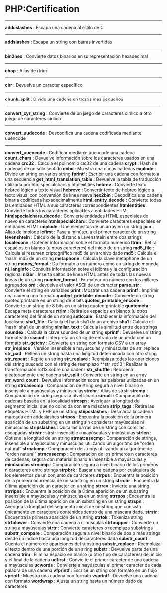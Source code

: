 # PHP:Certification

***
**addcslashes** : Escapa una cadena al estilo de C
***
**addslashes** : Escapa un string con barras invertidas
***

**bin2hex** : Convierte datos binarios en su representación hexadecimal
***

**chop** : Alias de rtrim
***

**chr** : Devuelve un caracter específico
***
**chunk_split** : Divide una cadena en trozos más pequeños
***
**convert_cyr_string** : Convierte de un juego de caracteres cirílico a otro juego de caracteres cirílico
***
**convert_uudecode** : Descodifica una cadena codificada mediante uuencode
***
**convert_uuencode** : Codificar mediante uuencode una cadena
**count_chars** : Devuelve información sobre los caracteres usados en una cadena
**crc32** : Calcula el polinomio crc32 de una cadena
**crypt** : Hash de cadenas de un sólo sentido
**echo** : Muestra una o más cadenas
**explode** : Divide un string en varios string
**fprintf** : Escribir una cadena con formato a una secuencia
**get_html_translation_table** : Devuelve la tabla de traducción utilizada por htmlspecialchars y htmlentities
**hebrev** : Convierte texto hebreo lógico a texto visual
**hebrevc** : Convertir texto de hebreo lógico a texto visual con conversión de línea nueva
**hex2bin** : Decodifica una cadena binaria codificada hexadecimalmente
**html_entity_decode** : Convierte todas las entidades HTML a sus caracteres correspondientes
**htmlentities** : Convierte todos los caracteres aplicables a entidades HTML
**htmlspecialchars_decode** : Convierte entidades HTML especiales de nuevo en caracteres
**htmlspecialchars** : Convierte caracteres especiales en entidades HTML
**implode** : Une elementos de un array en un string
**join** : Alias de implode
**lcfirst** : Pasa a minúscula el primer caracter de un string
**levenshtein** : Cálculo de la distancia Levenshtein entre dos strings
**localeconv** : Obtener información sobre el formato numérico
**ltrim** : Retira espacios en blanco (u otros caracteres) del inicio de un string
**md5_file** : Calcula el resumen criptográfico md5 de un archivo dado
**md5** : Calcula el 'hash' md5 de un string
**metaphone** : Calcula la clave metaphone de un string
**money_format** : Da formato a un número como un string de moneda
**nl_langinfo** : Consulta información sobre el idioma y la configuración regional
**nl2br** : Inserta saltos de línea HTML antes de todas las nuevas líneas de un string
**number_format** : Formatear un número con los millares agrupados
**ord** : devuelve el valor ASCII de un caracter
**parse_str** : Convierte el string en variables
**print** : Mostrar una cadena
**printf** : Imprimir una cadena con formato
**quoted_printable_decode** : Convierte un string quoted:printable en un string de 8 bits
**quoted_printable_encode** : Convierte un string de 8 bits en un string quoted:printable
**quotemeta** : Escapa meta caracteres
**rtrim** : Retira los espacios en blanco (u otros caracteres) del final de un string
**setlocale** : Establecer la información del localismo
**sha1_file** : Calcula el hash sha1 de un archivo
**sha1** : Calcula el 'hash' sha1 de un string
**similar_text** : Calcula la similitud entre dos strings
**soundex** : Calcula la clave soundex de un string
**sprintf** : Devuelve un string formateado
**sscanf** : Interpreta un string de entrada de acuerdo con un formato
**str_getcsv** : Convierte un string con formato CSV a un array
**str_ireplace** : Versión insensible a mayúsculas y minúsculas de str_replace
**str_pad** : Rellena un string hasta una longitud determinada con otro string
**str_repeat** : Repite un string
**str_replace** : Reemplaza todas las apariciones del string buscado con el string de reemplazo
**str_rot13 : Realizar la transformación rot13 sobre una cadena
**str_shuffle** : Reordena aleatoriamente una cadena
**str_split** : Convierte un string en un array
**str_word_count** : Devuelve información sobre las palabras utilizadas en un string
**strcasecmp** : Comparación de string segura a nivel binario e insensible a mayúsculas y minúsculas
**strchr** : Alias de strstr
**strcmp** : Comparación de string segura a nivel binario
**strcoll** : Comparación de cadenas basada en la localidad
**strcspn** : Averiguar la longitud del segmento inicial que no coincida con una máscara
**strip_tags** : Retira las etiquetas HTML y PHP de un string
**stripcslashes** : Desmarca la cadena marcada con addcslashes
**stripos** : Encuentra la posición de la primera aparición de un substring en un string sin considerar mayúsculas ni minúsculas
**stripslashes** : Quita las barras de un string con comillas escapadas
**stristr** : strstr insensible a mayúsculas y minúsculas
**strlen** : Obtiene la longitud de un string
**strnatcasecmp** : Comparación de strings, insensible a mayúsculas y minúsculas, utilizando un algoritmo de "orden natural"
**strnatcmp** : Comparación de strings utilizando un algoritmo de "orden natural"
**strncasecmp** : Comparación de los primeros n caracteres de cadenas, segura con material binario e insensible a mayúsculas y **minúsculas**
**strncmp** : Comparación segura a nivel binario de los primeros n caracteres entre strings
**strpbrk** : Buscar una cadena por cualquiera de los elementos de un conjunto de caracteres
**strpos** : Encuentra la posición de la primera ocurrencia de un substring en un string
**strrchr** : Encuentra la última aparición de un caracter en un string
**strrev** : Invierte una string
**strripos** : Encuentra la posición de la última aparición de un substring insensible a mayúsculas y minúsculas en un string
**strrpos** : Encuentra la posición de la última aparición de un substring en un string
**strspn** : Averigua la longitud del segmento inicial de un string que consista únicamente en caracteres contenidos dentro de una máscara dada.
**strstr** : Encuentra la primera aparición de un string
**strtok** : Tokeniza string
**strtolower** : Convierte una cadena a minúsculas
**strtoupper** : Convierte un string a mayúsculas
**strtr** : Convierte caracteres o reemplaza substrings
**substr_compare** : Comparación segura a nivel binario de dos o más strings desde un índice hasta una longitud de caracteres dada
**substr_count** : Cuenta el número de apariciones del substring
**substr_replace** : Reemplaza el texto dentro de una porción de un string
**substr** : Devuelve parte de una cadena
**trim** : Elimina espacio en blanco (u otro tipo de caracteres) del inicio y el final de la cadena
**ucfirst** : Convierte el primer caracter de una cadena a mayúsculas
**ucwords** : Convierte a mayúsculas el primer caracter de cada palabra de una cadena
**vfprintf** : Escribe un string con formato en un flujo
**vprintf** : Muestra una cadena con formato
**vsprintf** : Devuelve una cadena con formato
**wordwrap** : Ajusta un string hasta un número dado de caracteres
